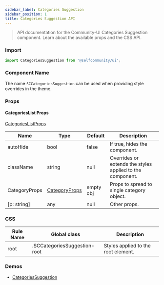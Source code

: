 ```yaml
---
sidebar_label: Categories Suggestion 
sidebar_position: 1
title: Categories Suggestion API
---
```


> API documentation for the Community-UI Categories Suggestion component. Learn about the available props and the CSS API.

### Import 

```jsx
import CategoriesSuggestion from '@selfcommunity/ui';
```

### Component Name

The name `SCCategoriesSuggestion` can be used when providing style overrides in the theme.


### Props

#### CategoriesList Props

[CategoriesListProps](../Interfaces/CategoriesListProps)

|Name|Type|Default|Description|
|---|---|---|---|
|autoHide|bool|false|If true, hides the component.|
|className|string|null|Overrides or extends the styles applied to the component.|
|CategoryProps|[CategoryProps](../Component_API/Category/#category-props)|empty obj|Props to spread to single category object.|
|[p: string]|any|null|Other props.|


### CSS

|Rule Name|Global class|Description|
|---|---|---|
|root|.SCCategoriesSuggestion-root|Styles applied to the root element.|

### Demos

- [CategoriesSuggestion](../Components/categoriessuggestion)